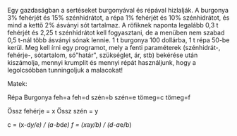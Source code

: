 Egy gazdaságban a sertéseket burgonyával és répával hizlalják. A burgonya 3% fehérjét és 15% szénhidrátot, a répa 1% fehérjét és 10% szénhidrátot, és mind a kettő 2% ásványi sót tartalmaz. A röfiknek naponta legalább 0,3 t fehérjét és 2,25 t szénhidrátot kell fogyasztani, de a menüben nem szabad 0,5 t-nál több ásványi sónak lennie. 1 t burgonya 100 dollárba, 1 t répa 50-be kerül. Meg kell írni egy programot, mely a fenti paraméterek (szénhidrát-, fehérje-, sótartalom, só"határ", szükséglet, ár, stb) bekérése után kiszámolja, mennyi krumplit és mennyi répát használjunk, hogy a legolcsóbban tunningoljuk a malacokat!

Matek:

Répa    Burgonya
feh=a   feh=d
szén=b  szén=e
tömeg=c tömeg=f

Össz fehérje = x
Össz szén = y

c = (x-d*y/e) / (a-b*d*e)
f = (x*a*y/b) / (d-a*e/b)
